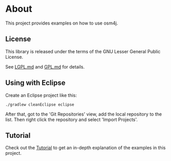 # About

This project provides examples on how to use osm4j.

## License

This library is released under the terms of the GNU Lesser General Public
License.

See [LGPL.md](LGPL.md) and [GPL.md](GPL.md) for details.

## Using with Eclipse

Create an Eclipse project like this:

    ./gradlew cleanEclipse eclipse

After that, got to the 'Git Repositories' view, add the local repository to
the list. Then right click the repository and select 'Import Projects'.

## Tutorial

Check out the
[Tutorial](http://www.jaryard.com/projects/osm4j/tutorial/index.html)
to get an in-depth explanation of the examples in this project.
